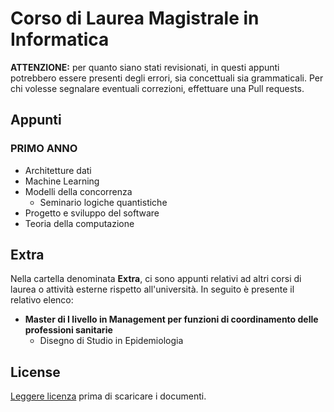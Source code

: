 # Corso di Laurea Magistrale in Informatica

<b>ATTENZIONE:</b> per quanto siano stati revisionati, in questi appunti potrebbero essere presenti degli errori, sia concettuali sia grammaticali. Per chi volesse segnalare eventuali correzioni, effettuare una Pull requests.

## Appunti

### PRIMO ANNO

- Architetture dati
- Machine Learning
- Modelli della concorrenza
  - Seminario logiche quantistiche
- Progetto e sviluppo del software
- Teoria della computazione

## Extra

Nella cartella denominata **Extra**, ci sono appunti relativi ad altri corsi di laurea o attività esterne rispetto all'università. In seguito è presente il relativo elenco:

- **Master di I livello in Management per funzioni di coordinamento delle professioni sanitarie**
  - Disegno di Studio in Epidemiologia

## License

[Leggere licenza](https://github.com/Marta629/Appunti_corsi_universitari/blob/main/LICENSE) prima di scaricare i documenti.
